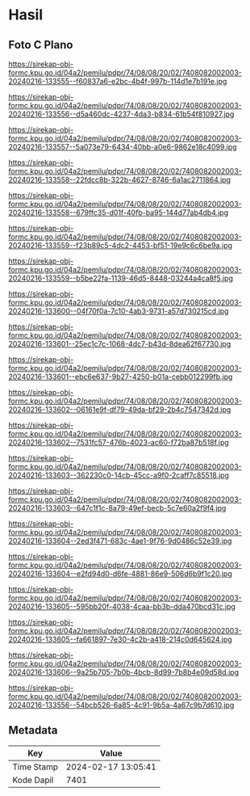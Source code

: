 # Hasil

## Foto C Plano

https://sirekap-obj-formc.kpu.go.id/04a2/pemilu/pdpr/74/08/08/20/02/7408082002003-20240216-133555--f60837a6-e2bc-4b4f-997b-114d1e7b191e.jpg

https://sirekap-obj-formc.kpu.go.id/04a2/pemilu/pdpr/74/08/08/20/02/7408082002003-20240216-133556--d5a460dc-4237-4da3-b834-61b54f810927.jpg

https://sirekap-obj-formc.kpu.go.id/04a2/pemilu/pdpr/74/08/08/20/02/7408082002003-20240216-133557--5a073e79-6434-40bb-a0e6-9862e18c4099.jpg

https://sirekap-obj-formc.kpu.go.id/04a2/pemilu/pdpr/74/08/08/20/02/7408082002003-20240216-133558--22fdcc8b-322b-4627-8746-6a1ac2711864.jpg

https://sirekap-obj-formc.kpu.go.id/04a2/pemilu/pdpr/74/08/08/20/02/7408082002003-20240216-133558--679ffc35-d01f-40fb-ba95-144d77ab4db4.jpg

https://sirekap-obj-formc.kpu.go.id/04a2/pemilu/pdpr/74/08/08/20/02/7408082002003-20240216-133559--f23b89c5-4dc2-4453-bf51-19e9c6c6be9a.jpg

https://sirekap-obj-formc.kpu.go.id/04a2/pemilu/pdpr/74/08/08/20/02/7408082002003-20240216-133559--b5be22fa-1139-46d5-8448-03244a4ca8f5.jpg

https://sirekap-obj-formc.kpu.go.id/04a2/pemilu/pdpr/74/08/08/20/02/7408082002003-20240216-133600--04f70f0a-7c10-4ab3-9731-a57d730215cd.jpg

https://sirekap-obj-formc.kpu.go.id/04a2/pemilu/pdpr/74/08/08/20/02/7408082002003-20240216-133601--25ec1c7c-1068-4dc7-b43d-8dea62f67730.jpg

https://sirekap-obj-formc.kpu.go.id/04a2/pemilu/pdpr/74/08/08/20/02/7408082002003-20240216-133601--ebc6e637-9b27-4250-b01a-cebb012299fb.jpg

https://sirekap-obj-formc.kpu.go.id/04a2/pemilu/pdpr/74/08/08/20/02/7408082002003-20240216-133602--06161e9f-df79-49da-bf29-2b4c7547342d.jpg

https://sirekap-obj-formc.kpu.go.id/04a2/pemilu/pdpr/74/08/08/20/02/7408082002003-20240216-133602--7531fc57-476b-4023-ac60-f72ba87b518f.jpg

https://sirekap-obj-formc.kpu.go.id/04a2/pemilu/pdpr/74/08/08/20/02/7408082002003-20240216-133603--362230c0-14cb-45cc-a9f0-2caff7c85518.jpg

https://sirekap-obj-formc.kpu.go.id/04a2/pemilu/pdpr/74/08/08/20/02/7408082002003-20240216-133603--647c1f1c-8a79-49ef-becb-5c7e60a2f9f4.jpg

https://sirekap-obj-formc.kpu.go.id/04a2/pemilu/pdpr/74/08/08/20/02/7408082002003-20240216-133604--2ed3f471-683c-4ae1-9f76-9d0486c52e39.jpg

https://sirekap-obj-formc.kpu.go.id/04a2/pemilu/pdpr/74/08/08/20/02/7408082002003-20240216-133604--e2fd94d0-d6fe-4881-86e9-506d6b9f1c20.jpg

https://sirekap-obj-formc.kpu.go.id/04a2/pemilu/pdpr/74/08/08/20/02/7408082002003-20240216-133605--595bb20f-4038-4caa-bb3b-dda470bcd31c.jpg

https://sirekap-obj-formc.kpu.go.id/04a2/pemilu/pdpr/74/08/08/20/02/7408082002003-20240216-133605--fa661897-7e30-4c2b-a418-214c0d645624.jpg

https://sirekap-obj-formc.kpu.go.id/04a2/pemilu/pdpr/74/08/08/20/02/7408082002003-20240216-133606--9a25b705-7b0b-4bcb-8d99-7b8b4e09d58d.jpg

https://sirekap-obj-formc.kpu.go.id/04a2/pemilu/pdpr/74/08/08/20/02/7408082002003-20240216-133556--54bcb526-6a85-4c91-9b5a-4a67c9b7d610.jpg


## Metadata

| Key        | Value               |
| ---------- | ------------------- |
| Time Stamp | 2024-02-17 13:05:41 |
| Kode Dapil | 7401                |



